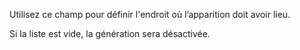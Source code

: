 Utilisez ce champ pour définir l'endroit où l’apparition doit avoir lieu.

Si la liste est vide, la génération sera désactivée.